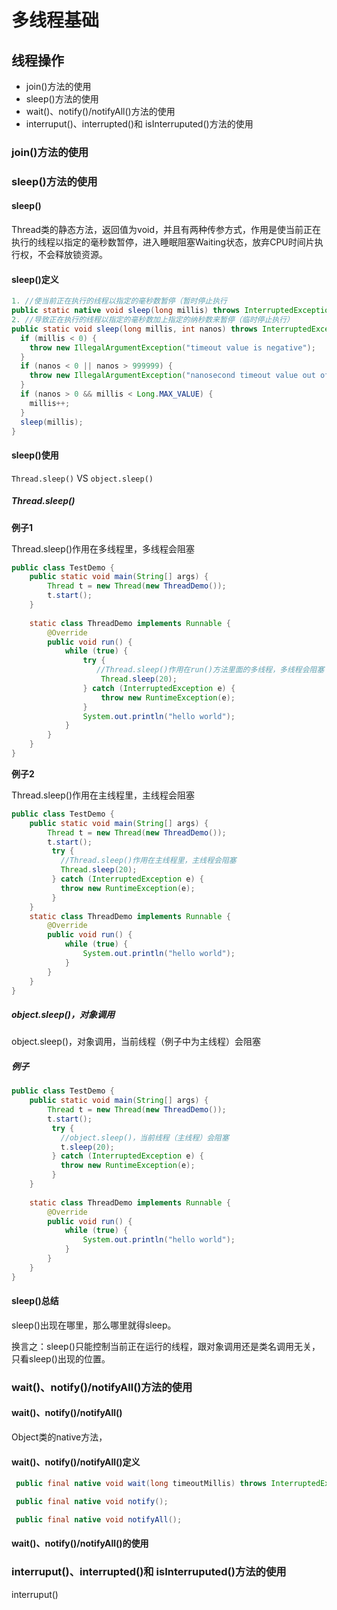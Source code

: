 # 多线程基础





## 线程操作 

- join()方法的使用
- sleep()方法的使用
- wait()、notify()/notifyAll()方法的使用
- interruput()、interrupted()和 isInterruputed()方法的使用



### join()方法的使用



### sleep()方法的使用

#### sleep()

Thread类的静态方法，返回值为void，并且有两种传参方式，作用是使当前正在执行的线程以指定的毫秒数暂停，进入睡眠阻塞Waiting状态，放弃CPU时间片执行权，不会释放锁资源。

#### sleep()定义

```java
1. //使当前正在执行的线程以指定的毫秒数暂停（暂时停止执行
public static native void sleep(long millis) throws InterruptedException;
2. //导致正在执行的线程以指定的毫秒数加上指定的纳秒数来暂停（临时停止执行）
public static void sleep(long millis, int nanos) throws InterruptedException {
  if (millis < 0) {
    throw new IllegalArgumentException("timeout value is negative");
  }
  if (nanos < 0 || nanos > 999999) {
    throw new IllegalArgumentException("nanosecond timeout value out of range");
  }
  if (nanos > 0 && millis < Long.MAX_VALUE) {
    millis++;
  }
  sleep(millis);
}
```

#### sleep()使用

`Thread.sleep()` VS `object.sleep()`

##### Thread.sleep()

**例子1**

Thread.sleep()作用在多线程里，多线程会阻塞

```java
public class TestDemo {
    public static void main(String[] args) {
        Thread t = new Thread(new ThreadDemo());
        t.start();
    }
   
    static class ThreadDemo implements Runnable {
        @Override
        public void run() {
            while (true) {
                try {
                   //Thread.sleep()作用在run()方法里面的多线程，多线程会阻塞
                    Thread.sleep(20);
                } catch (InterruptedException e) {
                    throw new RuntimeException(e);
                }
                System.out.println("hello world");
            }
        }
    }
}
```

**例子2**

Thread.sleep()作用在主线程里，主线程会阻塞

```java
public class TestDemo {
    public static void main(String[] args) {
        Thread t = new Thread(new ThreadDemo());
        t.start();
         try {
           //Thread.sleep()作用在主线程里，主线程会阻塞
           Thread.sleep(20);
         } catch (InterruptedException e) {
           throw new RuntimeException(e);
         }
    }
    static class ThreadDemo implements Runnable {
        @Override
        public void run() {
            while (true) {
                System.out.println("hello world");
            }
        }
    }
}
```

##### object.sleep()，对象调用

object.sleep()，对象调用，当前线程（例子中为主线程）会阻塞

##### 例子

```java
public class TestDemo {
    public static void main(String[] args) {
        Thread t = new Thread(new ThreadDemo());
        t.start();
         try {
           //object.sleep()，当前线程（主线程）会阻塞
           t.sleep(20);
         } catch (InterruptedException e) {
           throw new RuntimeException(e);
         }
    }
   
    static class ThreadDemo implements Runnable {
        @Override
        public void run() {
            while (true) {
                System.out.println("hello world");
            }
        }
    }
}
```

#### sleep()总结

sleep()出现在哪里，那么哪里就得sleep。

换言之：sleep()只能控制当前正在运行的线程，跟对象调用还是类名调用无关，只看sleep()出现的位置。



### wait()、notify()/notifyAll()方法的使用

#### wait()、notify()/notifyAll()

Object类的native方法，

#### wait()、notify()/notifyAll()定义

```java
 public final native void wait(long timeoutMillis) throws InterruptedException;

 public final native void notify();

 public final native void notifyAll();
```



#### wait()、notify()/notifyAll()的使用







### interruput()、interrupted()和 isInterruputed()方法的使用

interruput()





#### 
